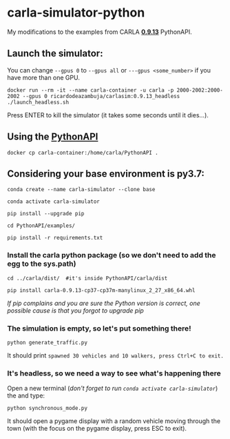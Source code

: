 # carla-simulator-python
My modifications to the examples from CARLA [**0.9.13**](https://carla.org/2021/11/16/release-0.9.13/) PythonAPI.



## Launch the simulator:
You can change ```--gpus 0``` to ```--gpus all``` or ```---gpus <some_number>``` if you have more than one GPU.
```
docker run --rm -it --name carla-container -u carla -p 2000-2002:2000-2002 --gpus 0 ricardodeazambuja/carlasim:0.9.13_headless ./launch_headless.sh
```
Press ENTER to kill the simulator (it takes some seconds until it dies...).


## Using the [PythonAPI](https://carla.readthedocs.io/en/0.9.13/python_api/)
```
docker cp carla-container:/home/carla/PythonAPI .
```

## Considering your base environment is py3.7:
```
conda create --name carla-simulator --clone base
```

```
conda activate carla-simulator
```

```
pip install --upgrade pip
```

```
cd PythonAPI/examples/
```

```
pip install -r requirements.txt 
```

### Install the carla python package (so we don't need to add the egg to the sys.path)
```
cd ../carla/dist/  #it's inside PythonAPI/carla/dist
```

```
pip install carla-0.9.13-cp37-cp37m-manylinux_2_27_x86_64.whl
```
*If pip complains and you are sure the Python version is correct, one possible cause is that you forgot to upgrade pip*

### The simulation is empty, so let's put something there!

```
python generate_traffic.py 
```
It should print ```spawned 30 vehicles and 10 walkers, press Ctrl+C to exit.```

### It's headless, so we need a way to see what's happening there
Open a new terminal (*don't forget to run ```conda activate carla-simulator```*) the and type:

```
python synchronous_mode.py
```
It should open a pygame display with a random vehicle moving through the town (with the focus on the pygame display, press ESC to exit).
